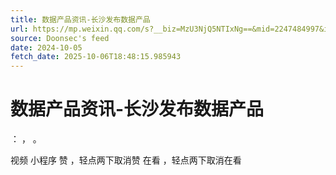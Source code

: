 ```yaml
---
title: 数据产品资讯-长沙发布数据产品
url: https://mp.weixin.qq.com/s?__biz=MzU3NjQ5NTIxNg==&mid=2247484997&idx=1&sn=9bd36f76403669ff2705e847c06aae10
source: Doonsec's feed
date: 2024-10-05
fetch_date: 2025-10-06T18:48:15.985943
---
```


# 数据产品资讯-长沙发布数据产品

：
，
。

视频
小程序
赞
，轻点两下取消赞
在看
，轻点两下取消在看